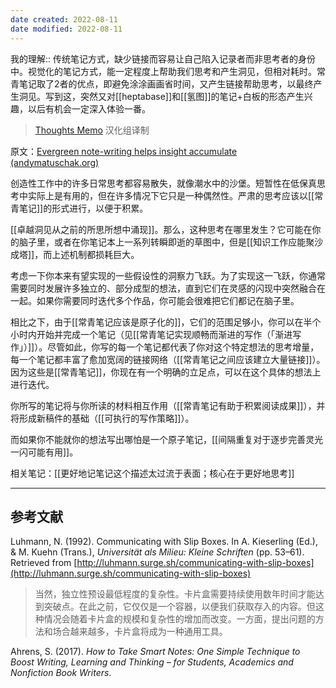 ```yaml
---
date created: 2022-08-11
date modified: 2022-08-11
---
```


我的理解:: 传统笔记方式，缺少链接而容易让自己陷入记录者而非思考者的身份中。视觉化的笔记方式，能一定程度上帮助我们思考和产生洞见，但相对耗时。常青笔记取了2者的优点，即避免涂涂画画省时间，又产生链接帮助思考，以最终产生洞见。写到这，突然又对[[heptabase]]和[[氢图]]的笔记+白板的形态产生兴趣，以后有机会一定深入体验一番。

> [Thoughts Memo](https://paratranz.cn/projects/3131) 汉化组译制

原文：[Evergreen note-writing helps insight accumulate (andymatuschak.org)](https://notes.andymatuschak.org/z6cFzJWgj9vZpnrQsjrZ8yCNREzCTgyFeVZTb)

创造性工作中的许多日常思考都容易散失，就像潮水中的沙堡。短暂性在低保真思考中实际上是有用的，但在许多情况下它只是一种偶然性。严肃的思考应该以[[常青笔记]]的形式进行，以便于积累。

[[卓越洞见从之前的所思所想中涌现]]。那么，这种思考在哪里发生？它可能在你的脑子里，或者在你笔记本上一系列转瞬即逝的草图中，但是[[知识工作应能聚沙成塔]]，而上述机制都损耗巨大。

考虑一下你本来有望实现的一些假设性的洞察力飞跃。为了实现这一飞跃，你通常需要同时发展许多独立的、部分成型的想法，直到它们在灵感的闪现中突然融合在一起。如果你需要同时迭代多个作品，你可能会很难把它们都记在脑子里。

相比之下，由于[[常青笔记应该是原子化的]]，它们的范围足够小，你可以在半个小时内开始并完成一个笔记（见[[常青笔记实现顺畅而渐进的写作（「渐进写作」）]]）。尽管如此，你写的每一个笔记都代表了你对这个特定想法的思考增量，每一个笔记都丰富了愈加宽阔的链接网络（[[常青笔记之间应该建立大量链接]]）。因为这些是[[常青笔记]]，你现在有一个明确的立足点，可以在这个具体的想法上进行迭代。

你所写的笔记将与你所读的材料相互作用（[[常青笔记有助于积累阅读成果]]），并将形成新稿件的基础（[[可执行的写作策略]]）。

而如果你不能就你的想法写出哪怕是一个原子笔记，[[间隔重复对于逐步完善灵光一闪可能有用]]。

相关笔记：[[更好地记笔记这个描述太过流于表面；核心在于更好地思考]]

___

## 参考文献

Luhmann, N. (1992). Communicating with Slip Boxes. In A. Kieserling (Ed.), & M. Kuehn (Trans.), _Universität als Milieu: Kleine Schriften_ (pp. 53–61). Retrieved from [http://luhmann.surge.sh/communicating-with-slip-boxes](http://luhmann.surge.sh/communicating-with-slip-boxes)

> 当然，独立性预设最低程度的复杂性。卡片盒需要持续使用数年时间才能达到突破点。在此之前，它仅仅是一个容器，以便我们获取存入的内容。但这种情况会随着卡片盒的规模和复杂性的增加而改变。一方面，提出问题的方法和场合越来越多，卡片盒将成为一种通用工具。

Ahrens, S. (2017). _How to Take Smart Notes: One Simple Technique to Boost Writing, Learning and Thinking – for Students, Academics and Nonfiction Book Writers_.